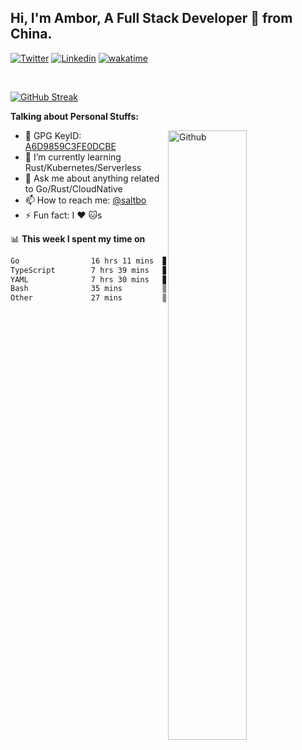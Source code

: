 ## Hi, I'm Ambor, A Full Stack Developer 🚀 from China.

[![Twitter](https://img.shields.io/badge/-saltbo-1ca0f1?style=flat&logo=twitter&logoColor=white)](https://twitter.com/rdsaltbo)
[![Linkedin](https://img.shields.io/badge/-saltbo-blue?style=flat&logo=Linkedin&logoColor=white)](https://www.linkedin.com/in/saltbo/)
[![wakatime](https://wakatime.com/badge/user/f82b1c77-faab-48cd-aef5-a12c0aff104b.svg)](https://wakatime.com/@f82b1c77-faab-48cd-aef5-a12c0aff104b)

&nbsp;  

[![GitHub Streak](http://github-readme-streak-stats.herokuapp.com?user=saltbo&hide_border=true&date_format=M%20j%5B%2C%20Y%5D)](https://git.io/streak-stats)

**Talking about Personal Stuffs:**
<!-- Any image aligned to the right. Beware the width  -->
<img width="50%" align="right" alt="Github" src="https://raw.githubusercontent.com/saltbo/saltbo/master/images/git-header.svg" />

- 🤘 GPG KeyID: [A6D9859C3FE0DCBE](https://saltbo.cn/pgp_keys.asc)
- 🌱 I’m currently learning Rust/Kubernetes/Serverless
- 💬 Ask me about anything related to Go/Rust/CloudNative
- 📫 How to reach me: [@saltbo](https://t.me/saltbo)
- ⚡ Fun fact: I :heart: :cat:s


📊 **This week I spent my time on**
<!--START_SECTION:waka-->

```txt
Go                16 hrs 11 mins  ████████████░░░░░░░░░░░░░   47.97 %
TypeScript        7 hrs 39 mins   █████▓░░░░░░░░░░░░░░░░░░░   22.67 %
YAML              7 hrs 30 mins   █████▓░░░░░░░░░░░░░░░░░░░   22.22 %
Bash              35 mins         ▒░░░░░░░░░░░░░░░░░░░░░░░░   01.74 %
Other             27 mins         ▒░░░░░░░░░░░░░░░░░░░░░░░░   01.36 %
```

<!--END_SECTION:waka-->
